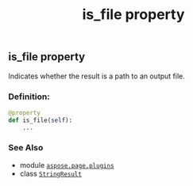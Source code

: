 ﻿---
title: is_file property
second_title: Aspose.Page for Python via .NET API References
description: 
type: docs
weight: 70
url: /python-net/aspose.page.plugins/stringresult/is_file/
is_root: false
---

## is_file property


Indicates whether the result is a path to an output file.
### Definition:
```python
@property
def is_file(self):
    ...
```

### See Also
* module [`aspose.page.plugins`](../../)
* class [`StringResult`](/page/python-net/aspose.page.plugins/stringresult)
